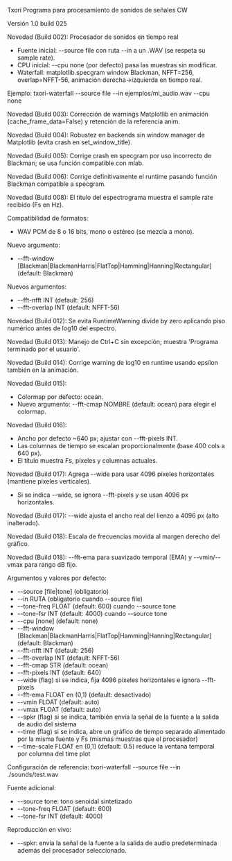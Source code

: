 Txori
Programa para procesamiento de sonidos de señales CW

Versión 1.0 build 025


Novedad (Build 002): Procesador de sonidos en tiempo real
- Fuente inicial: --source file con ruta --in a un .WAV (se respeta su sample rate).
- CPU inicial: --cpu none (por defecto) pasa las muestras sin modificar.
- Waterfall: matplotlib.specgram window Blackman, NFFT=256, overlap=NFFT-56, animación derecha→izquierda en tiempo real.

Ejemplo:
  txori-waterfall --source file --in ejemplos/mi_audio.wav --cpu none

Novedad (Build 003): Corrección de warnings Matplotlib en animación (cache_frame_data=False) y retención de la referencia anim.

Novedad (Build 004): Robustez en backends sin window manager de Matplotlib (evita crash en set_window_title).

Novedad (Build 005): Corrige crash en specgram por uso incorrecto de Blackman; se usa función compatible con mlab.

Novedad (Build 006): Corrige definitivamente el runtime pasando función Blackman compatible a specgram.

Novedad (Build 008): El título del espectrograma muestra el sample rate recibido (Fs en Hz).

Compatibilidad de formatos:
- WAV PCM de 8 o 16 bits, mono o estéreo (se mezcla a mono).

Nuevo argumento:
- --fft-window [Blackman|BlackmanHarris|FlatTop|Hamming|Hanning|Rectangular] (default: Blackman)

Nuevos argumentos:
- --fft-nfft INT (default: 256)
- --fft-overlap INT (default: NFFT-56)

Novedad (Build 012): Se evita RuntimeWarning divide by zero aplicando piso numérico antes de log10 del espectro.

Novedad (Build 013): Manejo de Ctrl+C sin excepción; muestra 'Programa terminado por el usuario'.

Novedad (Build 014): Corrige warning de log10 en runtime usando epsilon también en la animación.

Novedad (Build 015):
- Colormap por defecto: ocean.
- Nuevo argumento: --fft-cmap NOMBRE (default: ocean) para elegir el colormap.

Novedad (Build 016):
- Ancho por defecto ~640 px; ajustar con --fft-pixels INT.
- Las columnas de tiempo se escalan proporcionalmente (base 400 cols a 640 px).
- El título muestra Fs, píxeles y columnas actuales.

Novedad (Build 017): Agrega --wide para usar 4096 píxeles horizontales (mantiene píxeles verticales).
- Si se indica --wide, se ignora --fft-pixels y se usan 4096 px horizontales.

Novedad (Build 017): --wide ajusta el ancho real del lienzo a 4096 px (alto inalterado).

Novedad (Build 018): Escala de frecuencias movida al margen derecho del gráfico.

Novedad (Build 018): --fft-ema para suavizado temporal (EMA) y --vmin/--vmax para rango dB fijo.

Argumentos y valores por defecto:
- --source [file|tone] (obligatorio)
- --in RUTA (obligatorio cuando --source file)
- --tone-freq FLOAT (default: 600) cuando --source tone
- --tone-fsr INT (default: 4000) cuando --source tone
- --cpu [none] (default: none)
- --fft-window [Blackman|BlackmanHarris|FlatTop|Hamming|Hanning|Rectangular] (default: Blackman)
- --fft-nfft INT (default: 256)
- --fft-overlap INT (default: NFFT-56)
- --fft-cmap STR (default: ocean)
- --fft-pixels INT (default: 640)
- --wide (flag) si se indica, fija 4096 píxeles horizontales e ignora --fft-pixels
- --fft-ema FLOAT en (0,1) (default: desactivado)
- --vmin FLOAT (default: auto)
- --vmax FLOAT (default: auto)
- --spkr (flag) si se indica, también envía la señal de la fuente a la salida de audio del sistema
- --time (flag) si se indica, abre un gráfico de tiempo separado alimentado por la misma fuente y Fs (mismas muestras que el procesador)
- --time-scale FLOAT en (0,1] (default: 0.5) reduce la ventana temporal por columna del time plot

Configuración de referencia:
  txori-waterfall --source file --in ./sounds/test.wav

Fuente adicional:
- --source tone: tono senoidal sintetizado
- --tone-freq FLOAT (default: 600)
- --tone-fsr INT (default: 4000)

Reproducción en vivo:
- --spkr: envía la señal de la fuente a la salida de audio predeterminada además del procesador seleccionado.
